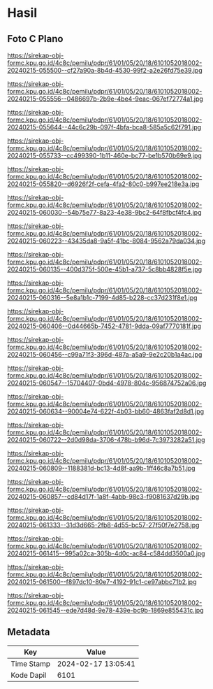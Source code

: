 # Hasil

## Foto C Plano

https://sirekap-obj-formc.kpu.go.id/4c8c/pemilu/pdpr/61/01/05/20/18/6101052018002-20240215-055500--cf27a90a-8b4d-4530-99f2-a2e26fd75e39.jpg

https://sirekap-obj-formc.kpu.go.id/4c8c/pemilu/pdpr/61/01/05/20/18/6101052018002-20240215-055556--0486697b-2b9e-4be4-9eac-067ef72774a1.jpg

https://sirekap-obj-formc.kpu.go.id/4c8c/pemilu/pdpr/61/01/05/20/18/6101052018002-20240215-055644--44c6c29b-097f-4bfa-bca8-585a5c62f791.jpg

https://sirekap-obj-formc.kpu.go.id/4c8c/pemilu/pdpr/61/01/05/20/18/6101052018002-20240215-055733--cc499390-1b11-460e-bc77-be1b570b69e9.jpg

https://sirekap-obj-formc.kpu.go.id/4c8c/pemilu/pdpr/61/01/05/20/18/6101052018002-20240215-055820--d6926f2f-cefa-4fa2-80c0-b997ee218e3a.jpg

https://sirekap-obj-formc.kpu.go.id/4c8c/pemilu/pdpr/61/01/05/20/18/6101052018002-20240215-060030--54b75e77-8a23-4e38-9bc2-64f8fbcf4fc4.jpg

https://sirekap-obj-formc.kpu.go.id/4c8c/pemilu/pdpr/61/01/05/20/18/6101052018002-20240215-060223--43435da8-9a5f-41bc-8084-9562a79da034.jpg

https://sirekap-obj-formc.kpu.go.id/4c8c/pemilu/pdpr/61/01/05/20/18/6101052018002-20240215-060135--400d375f-500e-45b1-a737-5c8bb4828f5e.jpg

https://sirekap-obj-formc.kpu.go.id/4c8c/pemilu/pdpr/61/01/05/20/18/6101052018002-20240215-060316--5e8a1b1c-7199-4d85-b228-cc37d231f8e1.jpg

https://sirekap-obj-formc.kpu.go.id/4c8c/pemilu/pdpr/61/01/05/20/18/6101052018002-20240215-060406--0d44665b-7452-4781-9dda-09af7770181f.jpg

https://sirekap-obj-formc.kpu.go.id/4c8c/pemilu/pdpr/61/01/05/20/18/6101052018002-20240215-060456--c99a71f3-396d-487a-a5a9-9e2c20b1a4ac.jpg

https://sirekap-obj-formc.kpu.go.id/4c8c/pemilu/pdpr/61/01/05/20/18/6101052018002-20240215-060547--15704407-0bd4-4978-804c-956874752a06.jpg

https://sirekap-obj-formc.kpu.go.id/4c8c/pemilu/pdpr/61/01/05/20/18/6101052018002-20240215-060634--90004e74-622f-4b03-bb60-4863faf2d8d1.jpg

https://sirekap-obj-formc.kpu.go.id/4c8c/pemilu/pdpr/61/01/05/20/18/6101052018002-20240215-060722--2d0d98da-3706-478b-b96d-7c3973282a51.jpg

https://sirekap-obj-formc.kpu.go.id/4c8c/pemilu/pdpr/61/01/05/20/18/6101052018002-20240215-060809--1188381d-bc13-4d8f-aa9b-1ff46c8a7b51.jpg

https://sirekap-obj-formc.kpu.go.id/4c8c/pemilu/pdpr/61/01/05/20/18/6101052018002-20240215-060857--cd84d17f-1a8f-4abb-98c3-f9081637d29b.jpg

https://sirekap-obj-formc.kpu.go.id/4c8c/pemilu/pdpr/61/01/05/20/18/6101052018002-20240215-061333--31d3d665-2fb8-4d55-bc57-27f50f7e2758.jpg

https://sirekap-obj-formc.kpu.go.id/4c8c/pemilu/pdpr/61/01/05/20/18/6101052018002-20240215-061415--995a02ca-305b-4d0c-ac84-c584dd3500a0.jpg

https://sirekap-obj-formc.kpu.go.id/4c8c/pemilu/pdpr/61/01/05/20/18/6101052018002-20240215-061500--f897dc10-80e7-4192-91c1-ce97abbc71b2.jpg

https://sirekap-obj-formc.kpu.go.id/4c8c/pemilu/pdpr/61/01/05/20/18/6101052018002-20240215-061545--ede7d48d-9e78-439e-bc9b-1869e855431c.jpg


## Metadata

| Key        | Value               |
| ---------- | ------------------- |
| Time Stamp | 2024-02-17 13:05:41 |
| Kode Dapil | 6101                |




